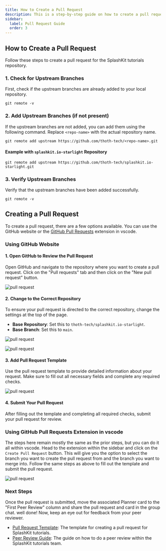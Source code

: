 ```yaml
---
title: How to Create a Pull Request
description: This is a step-by-step guide on how to create a pull request for SplashKit tutorials.
sidebar:
  label: Pull Request Guide
  order: 3
---
```


## How to Create a Pull Request

Follow these steps to create a pull request for the SplashKit tutorials repository.

### 1. Check for Upstream Branches

First, check if the upstream branches are already added to your local repository.

```shell
git remote -v
```

### 2. Add Upstream Branches (if not present)

If the upstream branches are not added, you can add them using the following command. Replace
`<repo-name>` with the actual repository name.

```shell
git remote add upstream https://github.com/thoth-tech/<repo-name>.git
```

#### Example with `splashkit.io-starlight` Repository

```shell
git remote add upstream https://github.com/thoth-tech/splashkit.io-starlight.git
```

### 3. Verify Upstream Branches

Verify that the upstream branches have been added successfully.

```shell
git remote -v
```

## Creating a Pull Request

To create a pull request, there are a few options available. You can use the GitHub website or the
[GitHub Pull Requests](https://marketplace.visualstudio.com/items?itemName=GitHub.vscode-pull-request-github)
extension in vscode.

### Using GitHub Website

#### 1. Open GitHub to Review the Pull Request

Open GitHub and navigate to the repository where you want to create a pull request. Click on the
"Pull requests" tab and then click on the "New pull request" button.

![pull request](/splashkit/onboarding/pull-request-fig1.png)

#### 2. Change to the Correct Repository

To ensure your pull request is directed to the correct repository, change the settings at the top of
the page.

- **Base Repository**: Set this to `thoth-tech/splashkit.io-starlight`.
- **Base Branch**: Set this to `main`.

![pull request](/splashkit/onboarding/pull-request-fig2.png)

![pull request](/splashkit/onboarding/pull-request-fig3.png)

#### 3. Add Pull Request Template

Use the pull request template to provide detailed information about your request. Make sure to fill
out all necessary fields and complete any required checks.

![pull request](/splashkit/onboarding/pull-request-fig4.png)

#### 4. Submit Your Pull Request

After filling out the template and completing all required checks, submit your pull request for
review.

### Using GitHub Pull Requests Extension in vscode

The steps here remain mostly the same as the prior steps, but you can do it all within vscode.
Head to the extension within the sidebar and click on the `Create Pull Request` button. This will
give you the option to select the branch you want to create the pull request from and the branch
you want to merge into. Follow the same steps as above to fill out the template and submit the pull
request.

![pull request](/splashkit/onboarding/prinvscode.gif)

### Next Steps

Once the pull request is submitted, move the associated Planner card to the "First Peer Review" column
and share the pull request and card in the group chat. well done! Now, keep an eye out for feedback
from your peer reviewer.

- [Pull Request Template](/products/splashkit/splashkit-website/onboarding/04-pull-request-template):
  The template for creating a pull request for SplashKit tutorials.
- [Peer Review Guide](/products/splashkit/splashkit-website/onboarding/05-peer-review): The guide
  on how to do a peer review within the SplashKit tutorials team.
